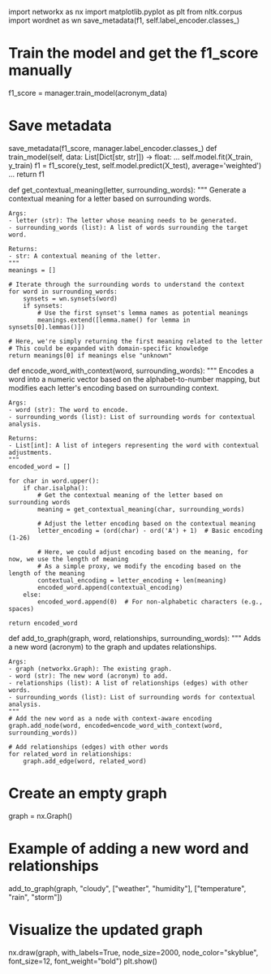 import networkx as nx
import matplotlib.pyplot as plt
from nltk.corpus import wordnet as wn
save_metadata(f1, self.label_encoder.classes_)
# Train the model and get the f1_score manually
f1_score = manager.train_model(acronym_data)

# Save metadata
save_metadata(f1_score, manager.label_encoder.classes_)
def train_model(self, data: List[Dict[str, str]]) -> float:
    ...
    self.model.fit(X_train, y_train)
    f1 = f1_score(y_test, self.model.predict(X_test), average='weighted')
    ...
    return f1
    
def get_contextual_meaning(letter, surrounding_words):
    """
    Generate a contextual meaning for a letter based on surrounding words.
    
    Args:
    - letter (str): The letter whose meaning needs to be generated.
    - surrounding_words (list): A list of words surrounding the target word.
    
    Returns:
    - str: A contextual meaning of the letter.
    """
    meanings = []
    
    # Iterate through the surrounding words to understand the context
    for word in surrounding_words:
        synsets = wn.synsets(word)
        if synsets:
            # Use the first synset's lemma names as potential meanings
            meanings.extend([lemma.name() for lemma in synsets[0].lemmas()])
    
    # Here, we're simply returning the first meaning related to the letter
    # This could be expanded with domain-specific knowledge
    return meanings[0] if meanings else "unknown"

def encode_word_with_context(word, surrounding_words):
    """
    Encodes a word into a numeric vector based on the alphabet-to-number mapping,
    but modifies each letter's encoding based on surrounding context.
    
    Args:
    - word (str): The word to encode.
    - surrounding_words (list): List of surrounding words for contextual analysis.
    
    Returns:
    - List[int]: A list of integers representing the word with contextual adjustments.
    """
    encoded_word = []
    
    for char in word.upper():
        if char.isalpha():
            # Get the contextual meaning of the letter based on surrounding words
            meaning = get_contextual_meaning(char, surrounding_words)
            
            # Adjust the letter encoding based on the contextual meaning
            letter_encoding = (ord(char) - ord('A') + 1)  # Basic encoding (1-26)
            
            # Here, we could adjust encoding based on the meaning, for now, we use the length of meaning
            # As a simple proxy, we modify the encoding based on the length of the meaning
            contextual_encoding = letter_encoding + len(meaning)
            encoded_word.append(contextual_encoding)
        else:
            encoded_word.append(0)  # For non-alphabetic characters (e.g., spaces)
    
    return encoded_word

def add_to_graph(graph, word, relationships, surrounding_words):
    """
    Adds a new word (acronym) to the graph and updates relationships.
    
    Args:
    - graph (networkx.Graph): The existing graph.
    - word (str): The new word (acronym) to add.
    - relationships (list): A list of relationships (edges) with other words.
    - surrounding_words (list): List of surrounding words for contextual analysis.
    """
    # Add the new word as a node with context-aware encoding
    graph.add_node(word, encoded=encode_word_with_context(word, surrounding_words))
    
    # Add relationships (edges) with other words
    for related_word in relationships:
        graph.add_edge(word, related_word)

# Create an empty graph
graph = nx.Graph()

# Example of adding a new word and relationships
add_to_graph(graph, "cloudy", ["weather", "humidity"], ["temperature", "rain", "storm"])

# Visualize the updated graph
nx.draw(graph, with_labels=True, node_size=2000, node_color="skyblue", font_size=12, font_weight="bold")
plt.show()
